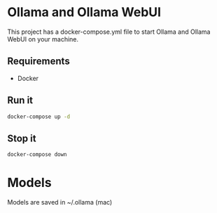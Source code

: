 # Ollama and Ollama WebUI

This project has a docker-compose.yml file to start Ollama and Ollama WebUI on your machine.

## Requirements

- Docker

## Run it

```sh
docker-compose up -d
```

## Stop it

```sh
docker-compose down
```

# Models

Models are saved in ~/.ollama (mac)
